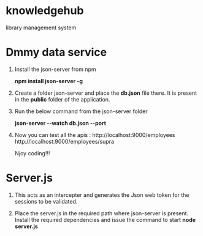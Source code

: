 # knowledgehub
 library management system


# Dmmy data service

1. Install the  json-server from npm

	**npm install json-server -g**

2. Create a folder json-server and place the **db.json** file there.
	It is present in the **public** folder of the application.

3. Run the below command from the json-server folder
	
	**json-server --watch db.json --port <yourPort>**

4. Now you can test all the apis :
	http://localhost:9000/employees
	http://localhost:9000/employees/supra

	Njoy coding!!!


# Server.js 

1. This acts as an intercepter and generates the Json web token for the sessions to be validated.

2. Place the server.js in the required path where json-server is present.
   Install the required dependencies and issue the command to start
   **node server.js**
